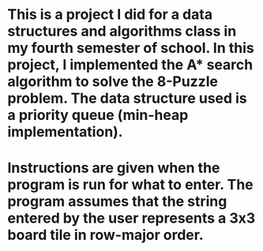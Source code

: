# This is a project I did for a data structures and algorithms class in my fourth semester of school. In this project, I implemented the A* search algorithm to solve the 8-Puzzle problem. The data structure used is a priority queue (min-heap implementation).

# Instructions are given when the program is run for what to enter. The program assumes that the string entered by the user represents a 3x3 board tile in row-major order.
